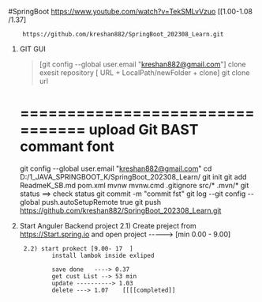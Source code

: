 #SpringBoot
https://www.youtube.com/watch?v=TekSMLvVzuo   [[1.00-1.08   /1.37]


		https://github.com/kreshan882/SpringBoot_202308_Learn.git
		
1) GIT GUI
	>[git config --global user.email "kreshan882@gmail.com"]
	clone exesit repository [ URL  +  LocalPath/newFolder + clone]
	git clone url
	
	================================
	upload Git BAST commant font
	================================
	git config --global user.email "kreshan882@gmail.com"
	cd D:/1_JAVA_SPRINGBOOT_K/SpringBoot_202308_Learn/
	git init
	git add ReadmeK_SB.md pom.xml mvnw mvnw.cmd .gitignore src/* .mvn/*
	git status  ==> check status 
	git commit -m "commit fst"
	git log
	--git config --global push.autoSetupRemote true
	git push https://github.com/kreshan882/SpringBoot_202308_Learn.git
	
2) Start Anguler Backend project
		2.1) Create preject from  https://Start.spring.io and open project   -----> [min 0.00 - 9.00]
		
		2.2) start prokect [9.00- 17  ]
				install lambok inside exliped
				
				save done   ----> 0.37
				get cust List --> 53 min
				update ----------> 1.03
				delete ---> 1.07    [[[[completed]]